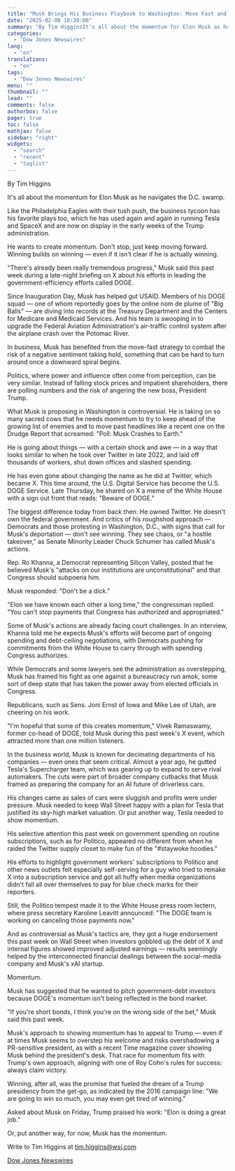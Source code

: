 ```yaml
---
title: "Musk Brings His Business Playbook to Washington: Move Fast and Claim Victory — WSJ"
date: "2025-02-08 18:30:00"
summary: "By Tim HigginsIt's all about the momentum for Elon Musk as he navigates the D.C. swamp.Like the Philadelphia Eagles with their tush push, the business tycoon has his favorite plays too, which he has used again and again in running Tesla and SpaceX and are now on display in the..."
categories:
  - "Dow Jones Newswires"
lang:
  - "en"
translations:
  - "en"
tags:
  - "Dow Jones Newswires"
menu: ""
thumbnail: ""
lead: ""
comments: false
authorbox: false
pager: true
toc: false
mathjax: false
sidebar: "right"
widgets:
  - "search"
  - "recent"
  - "taglist"
---
```


By Tim Higgins

It's all about the momentum for Elon Musk as he navigates the D.C. swamp.

Like the Philadelphia Eagles with their tush push, the business tycoon has his favorite plays too, which he has used again and again in running Tesla and SpaceX and are now on display in the early weeks of the Trump administration.

He wants to create momentum. Don't stop, just keep moving forward. Winning builds on winning — even if it isn't clear if he is actually winning.

"There's already been really tremendous progress," Musk said this past week during a late-night briefing on X about his efforts in leading the government-efficiency efforts called DOGE.

Since Inauguration Day, Musk has helped gut USAID. Members of his DOGE squad — one of whom reportedly goes by the online nom de plume of "Big Balls" — are diving into records at the Treasury Department and the Centers for Medicare and Medicaid Services. And his team is swooping in to upgrade the Federal Aviation Administration's air-traffic control system after the airplane crash over the Potomac River.

In business, Musk has benefited from the move-fast strategy to combat the risk of a negative sentiment taking hold, something that can be hard to turn around once a downward spiral begins.

Politics, where power and influence often come from perception, can be very similar. Instead of falling stock prices and impatient shareholders, there are polling numbers and the risk of angering the new boss, President Trump.

What Musk is proposing in Washington is controversial. He is taking on so many sacred cows that he needs momentum to try to keep ahead of the growing list of enemies and to move past headlines like a recent one on the Drudge Report that screamed: "Poll: Musk Crashes to Earth."

He is going about things — with a certain shock and awe — in a way that looks similar to when he took over Twitter in late 2022, and laid off thousands of workers, shut down offices and slashed spending.

He has even gone about changing the name as he did at Twitter, which became X. This time around, the U.S. Digital Service has become the U.S. DOGE Service. Late Thursday, he shared on X a meme of the White House with a sign out front that reads: "Beware of DOGE."

The biggest difference today from back then: He owned Twitter. He doesn't own the federal government. And critics of his roughshod approach — Democrats and those protesting in Washington, D.C., with signs that call for Musk's deportation — don't see winning. They see chaos, or "a hostile takeover," as Senate Minority Leader Chuck Schumer has called Musk's actions.

Rep. Ro Khanna, a Democrat representing Silicon Valley, posted that he believed Musk's "attacks on our institutions are unconstitutional" and that Congress should subpoena him.

Musk responded: "Don't be a dick."

"Elon we have known each other a long time," the congressman replied. "You can't stop payments that Congress has authorized and appropriated."

Some of Musk's actions are already facing court challenges. In an interview, Khanna told me he expects Musk's efforts will become part of ongoing spending and debt-ceiling negotiations, with Democrats pushing for commitments from the White House to carry through with spending Congress authorizes.

While Democrats and some lawyers see the administration as overstepping, Musk has framed his fight as one against a bureaucracy run amok, some sort of deep state that has taken the power away from elected officials in Congress.

Republicans, such as Sens. Joni Ernst of Iowa and Mike Lee of Utah, are cheering on his work.

"I'm hopeful that some of this creates momentum," Vivek Ramaswamy, former co-head of DOGE, told Musk during this past week's X event, which attracted more than one million listeners.

In the business world, Musk is known for decimating departments of his companies — even ones that seem critical. Almost a year ago, he gutted Tesla's Supercharger team, which was gearing up to expand to serve rival automakers. The cuts were part of broader company cutbacks that Musk framed as preparing the company for an AI future of driverless cars.

His changes came as sales of cars were sluggish and profits were under pressure. Musk needed to keep Wall Street happy with a plan for Tesla that justified its sky-high market valuation. Or put another way, Tesla needed to show momentum.

His selective attention this past week on government spending on routine subscriptions, such as for Politico, appeared no different from when he raided the Twitter supply closet to make fun of the "#staywoke hoodies."

His efforts to highlight government workers' subscriptions to Politico and other news outlets felt especially self-serving for a guy who tried to remake X into a subscription service and got all huffy when media organizations didn't fall all over themselves to pay for blue check marks for their reporters.

Still, the Politico tempest made it to the White House press room lectern, where press secretary Karoline Leavitt announced: "The DOGE team is working on canceling those payments now."

And as controversial as Musk's tactics are, they got a huge endorsement this past week on Wall Street when investors gobbled up the debt of X and internal figures showed improved adjusted earnings — results seemingly helped by the interconnected financial dealings between the social-media company and Musk's xAI startup.

Momentum.

Musk has suggested that he wanted to pitch government-debt investors because DOGE's momentum isn't being reflected in the bond market.

"If you're short bonds, I think you're on the wrong side of the bet," Musk said this past week.

Musk's approach to showing momentum has to appeal to Trump — even if at times Musk seems to overstep his welcome and risks overshadowing a PR-sensitive president, as with a recent Time magazine cover showing Musk behind the president's desk. That race for momentum fits with Trump's own approach, aligning with one of Roy Cohn's rules for success: always claim victory.

Winning, after all, was the promise that fueled the dream of a Trump presidency from the get-go, as indicated by the 2016 campaign line: "We are going to win so much, you may even get tired of winning."

Asked about Musk on Friday, Trump praised his work: "Elon is doing a great job."

Or, put another way, for now, Musk has the momentum.

Write to Tim Higgins at tim.higgins@wsj.com

[Dow Jones Newswires](https://www.tradingview.com/news/DJN_DN20250208000694:0/)
